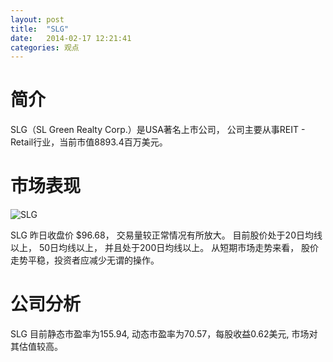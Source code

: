 ```yaml
---
layout: post
title:  "SLG"
date:   2014-02-17 12:21:41
categories: 观点
---
```


# 简介
SLG（SL Green Realty Corp.）是USA著名上市公司，
公司主要从事REIT - Retail行业，当前市值8893.4百万美元。

# 市场表现

![SLG](http://finviz.com/chart.ashx?t=SLG&ty=c&ta=1&p=d&s=l)

SLG 昨日收盘价 $96.68，
交易量较正常情况有所放大。
目前股价处于20日均线以上，
50日均线以上，
并且处于200日均线以上。
从短期市场走势来看，
股价走势平稳，投资者应减少无谓的操作。

# 公司分析
SLG 目前静态市盈率为155.94, 动态市盈率为70.57，每股收益0.62美元,
市场对其估值较高。
